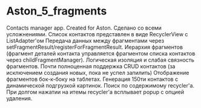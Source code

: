 # Aston_5_fragments
Contacts manager app.
Created for Aston.
Сделано со всеми усложнениями.
Список контактов представлен в виде RecyclerView с ListAdapter'ом
Передача данных между фрагментами через setFragmentResult/registerForFragmentResult.
Иерархия фрагментов (фрагмент деталей контакта управляется фрагментом списка контактов через childFragmentManager).
Логическая изоляция и слабая связность фрагментов.
Почти полноценная поддержка CRUD контактов (за исключением создания новых, пока не успел запилить)
Отображение фрагментов бок-к-боку на таблетах.
Генерация 150ти контактов с динамической подгрузкой картинок.
Поиск по содержимому recycler'a.
При долгом нажатии на итемы recycler'a всплывает popup  с опцией удаления.
